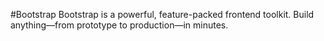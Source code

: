 #Bootstrap
Bootstrap is a powerful, feature-packed frontend toolkit. Build anything—from prototype to production—in minutes.